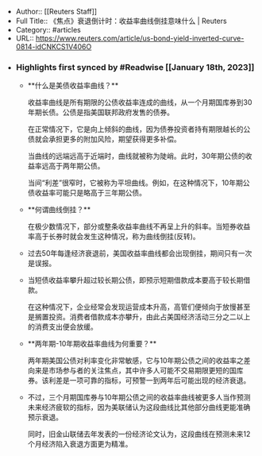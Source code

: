 - Author:: [[Reuters Staff]]
- Full Title:: 《焦点》衰退倒计时：收益率曲线倒挂意味什么 | Reuters
- Category:: #articles
- URL:: https://www.reuters.com/article/us-bond-yield-inverted-curve-0814-idCNKCS1V406O
- ### Highlights first synced by #Readwise [[January 18th, 2023]]
    - \*\*什么是美债收益率曲线？\*\*
      
      收益率曲线是所有期限的公债收益率连成的曲线，从一个月期国库券到30年期长债。公债是指美国联邦政府发售的债券。
      
      在正常情况下，它是向上倾斜的曲线，因为债券投资者持有期限越长的公债就会承担更多的附加风险，期望获得更多补偿。
      
      当曲线的远端远高于近端时，曲线就被称为陡峭。此时，30年期公债的收益率远高于两年期公债。
      
      当间“利差”很窄时，它被称为平坦曲线。例如，在这种情况下，10年期公债收益率可能只是略高于三年期公债。
    - \*\*何谓曲线倒挂？\*\*
      
      在极少数情况下，部分或整条收益率曲线不再呈上升的斜率。当短券收益率高于长券时就会发生这种情况，称为曲线倒挂(反转)。
    - 过去50年每逢经济衰退前，美国收益率曲线都会出现倒挂，期间只有一次是误报。
    - 当短债收益率攀升超过较长期公债，即预示短期借款成本要高于较长期借款。
      
      在这种情况下，企业经常会发现运营成本升高，高管们便倾向于放慢甚至是搁置投资。消费者借款成本亦攀升，由此占美国经济活动三分之二以上的消费支出便会放缓。
    - \*\*两年期-10年期收益率曲线为何重要？\*\*
      
      两年期美国公债对利率变化非常敏感，它与10年期公债之间的收益率之差向来是市场参与者的关注焦点，其中许多人可能不交易期限更短的国库券。该利差是一项可靠的指标，可预警一到两年后可能出现的经济衰退。
    - 不过，三个月期国库券与10年期公债之间的收益率曲线被更多人当作预测未来经济疲软的指标，因为美联储认为这段曲线比其他部分曲线更能准确预示衰退。
      
      同时，旧金山联储去年发表的一份经济论文认为，这段曲线在预测未来12个月经济陷入衰退方面更为精准。
